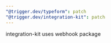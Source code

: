 ```yaml
---
"@trigger.dev/typeform": patch
"@trigger.dev/integration-kit": patch
---
```


integration-kit uses webhook package
